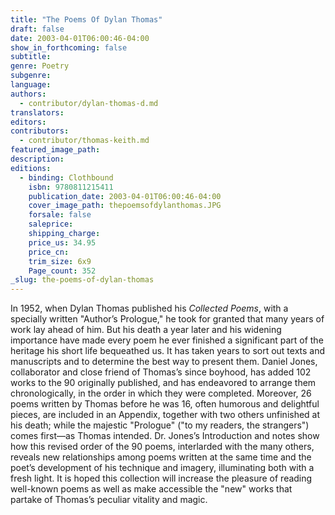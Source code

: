 ```yaml
---
title: "The Poems Of Dylan Thomas"
draft: false
date: 2003-04-01T06:00:46-04:00
show_in_forthcoming: false
subtitle:
genre: Poetry
subgenre:
language:
authors:
  - contributor/dylan-thomas-d.md
translators:
editors:
contributors:
  - contributor/thomas-keith.md
featured_image_path:
description:
editions:
  - binding: Clothbound
    isbn: 9780811215411
    publication_date: 2003-04-01T06:00:46-04:00
    cover_image_path: thepoemsofdylanthomas.JPG
    forsale: false
    saleprice:
    shipping_charge:
    price_us: 34.95
    price_cn:
    trim_size: 6x9
    Page_count: 352
_slug: the-poems-of-dylan-thomas
---
```


In 1952, when Dylan Thomas published his _Collected Poems_, with a specially written "Author’s Prologue," he took for granted that many years of work lay ahead of him. But his death a year later and his widening importance have made every poem he ever finished a significant part of the heritage his short life bequeathed us. It has taken years to sort out texts and manuscripts and to determine the best way to present them. Daniel Jones, collaborator and close friend of Thomas’s since boyhood, has added 102 works to the 90 originally published, and has endeavored to arrange them chronologically, in the order in which they were completed. Moreover, 26 poems written by Thomas before he was 16, often humorous and delightful pieces, are included in an Appendix, together with two others unfinished at his death; while the majestic "Prologue" ("to my readers, the strangers") comes first––as Thomas intended. Dr. Jones’s Introduction and notes show how this revised order of the 90 poems, interlarded with the many others, reveals new relationships among poems written at the same time and the poet’s development of his technique and imagery, illuminating both with a fresh light. It is hoped this collection will increase the pleasure of reading well-known poems as well as make accessible the "new" works that partake of Thomas’s peculiar vitality and magic.

